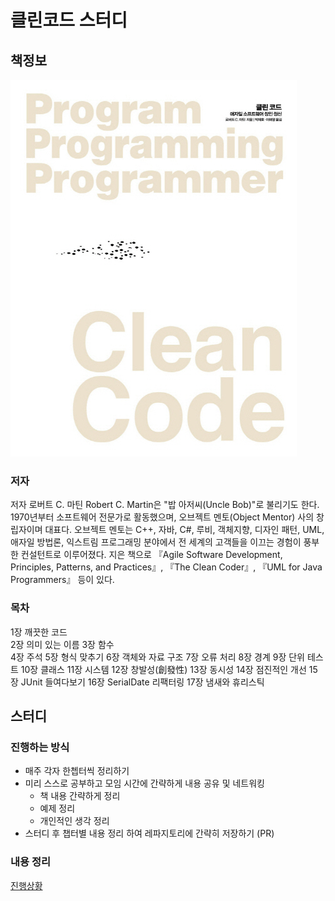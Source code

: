 # 클린코드 스터디

## 책정보
![image](./assets/book_cover.jpg)  

### 저자
저자 로버트 C. 마틴 Robert C. Martin은 "밥 아저씨(Uncle Bob)"로 불리기도 한다. 1970년부터 소프트웨어 전문가로 활동했으며, 오브젝트 멘토(Object Mentor) 사의 창립자이며 대표다. 오브젝트 멘토는 C++, 자바, C#, 루비, 객체지향, 디자인 패턴, UML, 애자일 방법론, 익스트림 프로그래밍 분야에서 전 세계의 고객들을 이끄는 경험이 풍부한 컨설턴트로 이루어졌다. 지은 책으로 『Agile Software Development, Principles, Patterns, and Practices』, 『The Clean Coder』, 『UML for Java Programmers』 등이 있다.  

### 목차
1장 깨끗한 코드  
2장 의미 있는 이름
3장 함수  
4장 주석
5장 형식 맞추기
6장 객체와 자료 구조
7장 오류 처리
8장 경계
9장 단위 테스트
10장 클래스
11장 시스템
12장 창발성(創發性)
13장 동시성
14장 점진적인 개선
15장 JUnit 들여다보기
16장 SerialDate 리팩터링
17장 냄새와 휴리스틱

## 스터디

### 진행하는 방식
- 매주 각자 한쳅터씩 정리하기
- 미리 스스로 공부하고 모임 시간에 간략하게 내용 공유 및 네트워킹
  - 책 내용 간략하게 정리
  - 예제 정리
  - 개인적인 생각 정리 
- 스터디 후 챕터별 내용 정리 하여 레파지토리에 간략히 저장하기 (PR)

### 내용 정리
[진행상황](./summary.md)